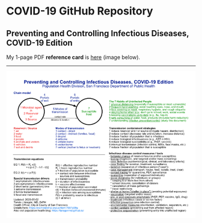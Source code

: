# COVID-19 GitHub Repository

## Preventing and Controlling Infectious Diseases, COVID-19 Edition

My 1-page PDF **reference card** is
[here](https://github.com/taragonmd/covid-19/blob/master/PHD_model-for-controlling-infectious-diseases.pdf)
(image below).

---

![](PHD_model-for-controlling-infectious-diseases.png)
